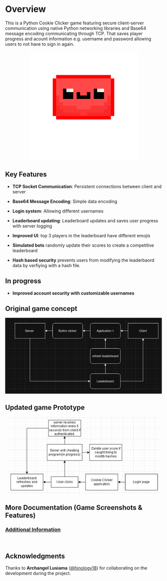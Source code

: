 # Overview
This is a Python Cookie Clicker game featuring secure client-server communication using native Python networking libraries and Base64 message encoding communicating through TCP. That saves player progress and acount information e.g. username and password allowing users to not have to sign in again.
<p align="center">
  <img src="images/BlobAnimations/largerJeff.png" alt="Blob" />
</p>

## Key Features

- **TCP Socket Communication**: Persistent connections between client and server

- **Base64 Message Encoding**: Simple data encoding

- **Login system**: Allowing different usernames 

- **Leaderboard updating**: Leaderboard updates and saves user progress with server logging

- **Improved UI**: top 3 players in the leaderboard have different emojis

- **Simulated bots** randomly update their scores to create a competitive leaderboard

- **Hash based security** prevents users from modifying the leaderbaord data by verfiying with a hash file.  
## In progress

- **Improved account security with customizable usernames**

## Original game concept
<p align="center">
  <img src="images/Diagrams/Concept.png" alt="Original game concept" />
</p>

## Updated game Prototype
<p align="center">
  <img src="images/Diagrams/NewConcept.JPG" alt="Updated game prototype" />
</p>

## More Documentation (Game Screenshots & Features)

### [Additional Information](AdditionalInfo.md)
<br>

## Acknowledgments

Thanks to **Archangel Lusiama** ([@hinology18](https://github.com/hinology18)) for collaborating on the development during the project.

